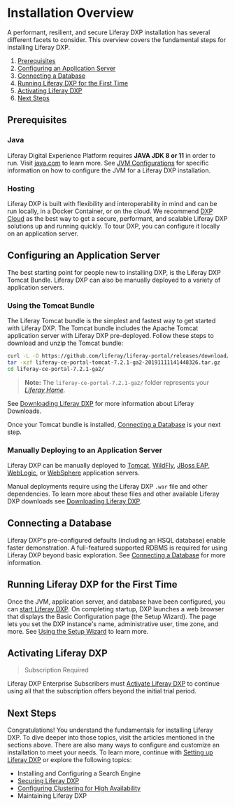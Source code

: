 # Installation Overview

A performant, resilient, and secure Liferay DXP installation has several different facets to consider. This overview covers the fundamental steps for installing Liferay DXP.

1. [Prerequisites](#prerequisites)
1. [Configuring an Application Server](#configuring-an-application-server)
1. [Connecting a Database](#connecting-a-database)
1. [Running Liferay DXP for the First Time](#running-liferay-dxp-for-the-first-time)
1. [Activating Liferay DXP](#activating-liferay-dxp)
1. [Next Steps](#next-steps)

## Prerequisites

### Java

Liferay Digital Experience Platform requires **JAVA JDK 8 or 11** in order to run. Visit [java.com](https://www.java.com/) to learn more. See [JVM Configurations](../14-reference/05-jvm-configurations.md) for specific information on how to configure the JVM for a Liferay DXP installation.

### Hosting

Liferay DXP is built with flexibility and interoperability in mind and can be run locally, in a Docker Container, or on the cloud. We recommend [DXP Cloud](https://learn.liferay.com/dxp-cloud-latest/index.html) as the best way to get a secure, performant, and scalable Liferay DXP solutions up and running quickly. To tour DXP, you can configure it locally on an application server.

## Configuring an Application Server

The best starting point for people new to installing DXP, is the Liferay DXP Tomcat Bundle. Liferay DXP can also be manually deployed to a variety of application servers.

### Using the Tomcat Bundle

The Liferay Tomcat bundle is the simplest and fastest way to get started with Liferay DXP. The Tomcat bundle includes the Apache Tomcat application server with Liferay DXP pre-deployed. Follow these steps to download and unzip the Tomcat bundle:

```bash
curl -L -O https://github.com/liferay/liferay-portal/releases/download/7.2.1-ga2/liferay-ce-portal-tomcat-7.2.1-ga2-20191111141448326.tar.gz
tar -xzf liferay-ce-portal-tomcat-7.2.1-ga2-20191111141448326.tar.gz
cd liferay-ce-portal-7.2.1-ga2/
```

> **Note:** The `liferay-ce-portal-7.2.1-ga2/` folder represents your [*Liferay Home*](../14-reference/01-liferay-home.md).

See [Downloading Liferay DXP](./03-downloading-liferay-dxp.md) for more information about Liferay Downloads.

Once your Tomcat bundle is installed, [Connecting a Database](#connecting-a-database) is your next step.

### Manually Deploying to an Application Server

Liferay DXP can be manually deployed to [Tomcat](./01-installing-liferay-on-an-application-server/01-installing-liferay-on-tomcat.md), [WildFly](placeholder-link), [JBoss EAP](placeholder-link), [WebLogic](placeholder-link), or [WebSphere](./01-installing-liferay-on-an-application-server/05-installing-liferay-on-websphere.md) application servers.

Manual deployments require using the Liferay DXP `.war` file and other dependencies. To learn more about these files and other available Liferay DXP downloads see [Downloading Liferay DXP](./03-downloading-liferay-dxp.md).

## Connecting a Database

Liferay DXP's pre-configured defaults (including an HSQL database) enable faster demonstration.  A full-featured supported RDBMS is required for using Liferay DXP beyond basic exploration. See [Connecting a Database](./04-connecting-a-database.md) for more information.

## Running Liferay DXP for the First Time

Once the JVM, application server, and database have been configured, you can [start Liferay DXP](./05-running-liferay-dxp-for-the-first-time.md). On completing startup, DXP launches a web browser that displays the Basic Configuration page (the Setup Wizard). The page lets you set the DXP instance's name, administrative user, time zone, and more. See [Using the Setup Wizard](./06-using-the-setup-wizard.md) to learn more.

## Activating Liferay DXP

> Subscription Required

Liferay DXP Enterprise Subscribers must [Activate Liferay DXP](./08-activating-liferay-dxp.md) to continue using all that the subscription offers beyond the initial trial period.

## Next Steps

Congratulations! You understand the fundamentals for installing Liferay DXP. To dive deeper into those topics, visit the articles mentioned in the sections above. There are also many ways to configure and customize an installation to meet your needs. To learn more, continue with [Setting up Liferay DXP](../02-setting-up-liferay-dxp/01-config-overview.md) or explore the following topics:

* Installing and Configuring a Search Engine
* [Securing Liferay DXP](../05-securing-liferay/01-securing-liferay.md)
* [Configuring Clustering for High Availability](../02-setting-up-liferay-dxp/01-performance-and-scalability/01-configuring-clustering/01-introduction-to-clustering-liferay-dxp.md)
* Maintaining Liferay DXP
